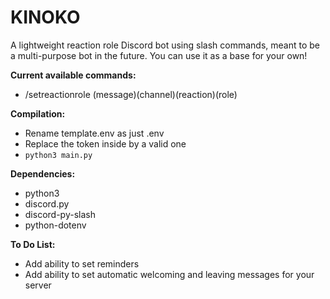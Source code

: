 # KINOKO
A lightweight reaction role Discord bot using slash commands, meant to be a multi-purpose bot in the future. You can use it as a base for your own!

**Current available commands:**
- /setreactionrole (message)(channel)(reaction)(role)

**Compilation:**
- Rename template.env as just .env
- Replace the token inside by a valid one
- ```python3 main.py```

**Dependencies:**
- python3
- discord.py
- discord-py-slash
- python-dotenv

**To Do List:**
- Add ability to set reminders
- Add ability to set automatic welcoming and leaving messages for your server
